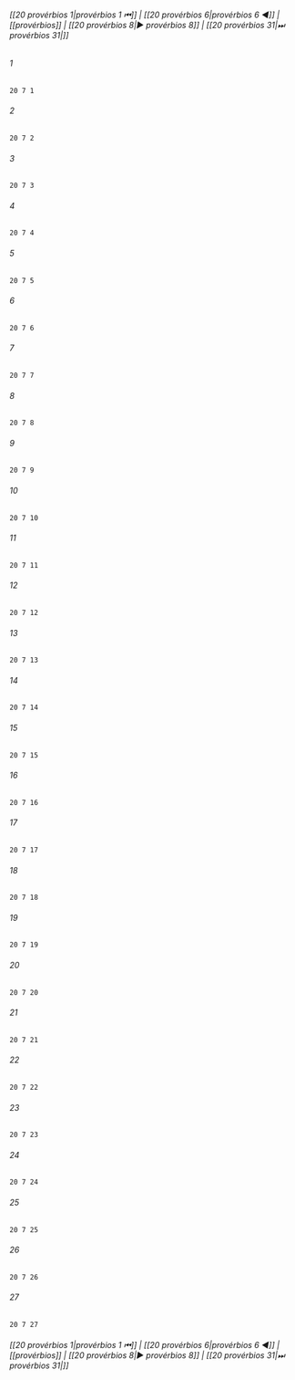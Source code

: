 
###### [[20 provérbios 1|provérbios 1 ⏮]] | [[20 provérbios 6|provérbios 6 ◀]] | [[provérbios]] | [[20 provérbios 8|▶ provérbios 8]] | [[20 provérbios 31|⏭ provérbios 31|]]

###### 1
``` verse
20 7 1 
```
###### 2
``` verse
20 7 2 
```
###### 3
``` verse
20 7 3 
```
###### 4
``` verse
20 7 4 
```
###### 5
``` verse
20 7 5 
```
###### 6
``` verse
20 7 6 
```
###### 7
``` verse
20 7 7 
```
###### 8
``` verse
20 7 8 
```
###### 9
``` verse
20 7 9 
```
###### 10
``` verse
20 7 10 
```
###### 11
``` verse
20 7 11 
```
###### 12
``` verse
20 7 12 
```
###### 13
``` verse
20 7 13 
```
###### 14
``` verse
20 7 14 
```
###### 15
``` verse
20 7 15 
```
###### 16
``` verse
20 7 16 
```
###### 17
``` verse
20 7 17 
```
###### 18
``` verse
20 7 18 
```
###### 19
``` verse
20 7 19 
```
###### 20
``` verse
20 7 20 
```
###### 21
``` verse
20 7 21 
```
###### 22
``` verse
20 7 22 
```
###### 23
``` verse
20 7 23 
```
###### 24
``` verse
20 7 24 
```
###### 25
``` verse
20 7 25 
```
###### 26
``` verse
20 7 26 
```
###### 27
``` verse
20 7 27 
```

###### [[20 provérbios 1|provérbios 1 ⏮]] | [[20 provérbios 6|provérbios 6 ◀]] | [[provérbios]] | [[20 provérbios 8|▶ provérbios 8]] | [[20 provérbios 31|⏭ provérbios 31|]]

